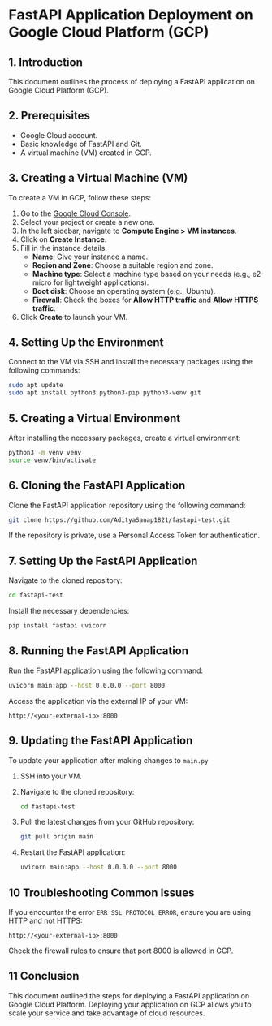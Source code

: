 # FastAPI Application Deployment on Google Cloud Platform (GCP)

## 1. Introduction

This document outlines the process of deploying a FastAPI application on Google Cloud Platform (GCP).

## 2. Prerequisites

- Google Cloud account.
- Basic knowledge of FastAPI and Git.
- A virtual machine (VM) created in GCP.

## 3. Creating a Virtual Machine (VM)

To create a VM in GCP, follow these steps:

1. Go to the [Google Cloud Console](https://console.cloud.google.com).
2. Select your project or create a new one.
3. In the left sidebar, navigate to **Compute Engine > VM instances**.
4. Click on **Create Instance**.
5. Fill in the instance details:
   - **Name**: Give your instance a name.
   - **Region and Zone**: Choose a suitable region and zone.
   - **Machine type**: Select a machine type based on your needs (e.g., e2-micro for lightweight applications).
   - **Boot disk**: Choose an operating system (e.g., Ubuntu).
   - **Firewall**: Check the boxes for **Allow HTTP traffic** and **Allow HTTPS traffic**.
6. Click **Create** to launch your VM.

## 4. Setting Up the Environment

Connect to the VM via SSH and install the necessary packages using the following commands:

```bash
sudo apt update
sudo apt install python3 python3-pip python3-venv git
```

## 5. Creating a Virtual Environment

After installing the necessary packages, create a virtual environment:

```bash
python3 -m venv venv
source venv/bin/activate
```

## 6. Cloning the FastAPI Application

Clone the FastAPI application repository using the following command:

```bash
git clone https://github.com/AdityaSanap1821/fastapi-test.git
```

If the repository is private, use a Personal Access Token for authentication.

## 7. Setting Up the FastAPI Application

Navigate to the cloned repository:

```bash
cd fastapi-test
```

Install the necessary dependencies:

```bash
pip install fastapi uvicorn
```

## 8. Running the FastAPI Application

Run the FastAPI application using the following command:

```bash
uvicorn main:app --host 0.0.0.0 --port 8000
```

Access the application via the external IP of your VM:

```plaintext
http://<your-external-ip>:8000
```

## 9. Updating the FastAPI Application

To update your application after making changes to `main.py`

1. SSH into your VM.

2. Navigate to the cloned repository:
   ```bash
   cd fastapi-test
   ```
3. Pull the latest changes from your GitHub repository:
   ```bash
   git pull origin main
   ```
4. Restart the FastAPI application:
   ```bash
   uvicorn main:app --host 0.0.0.0 --port 8000
   ```

## 10 Troubleshooting Common Issues

If you encounter the error `ERR_SSL_PROTOCOL_ERROR`, ensure you are using HTTP and not HTTPS:

```plaintext
http://<your-external-ip>:8000
```

Check the firewall rules to ensure that port 8000 is allowed in GCP.

## 11 Conclusion

This document outlined the steps for deploying a FastAPI application on Google Cloud Platform. Deploying your application on GCP allows you to scale your service and take advantage of cloud resources.

